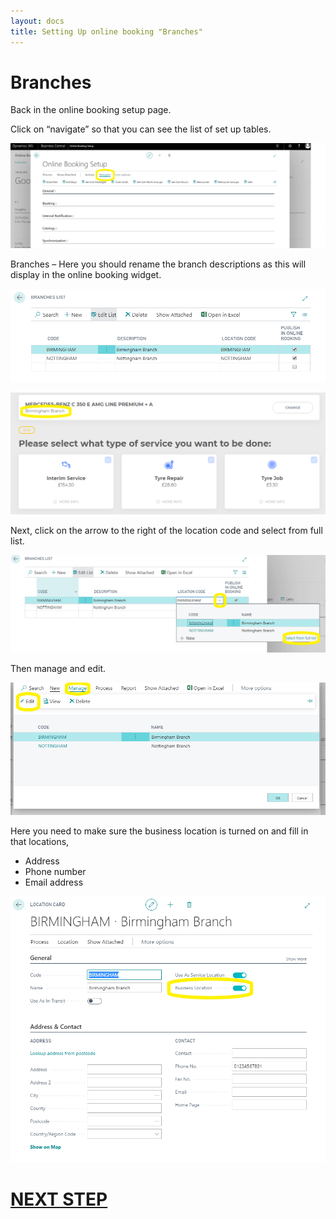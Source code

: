 ```yaml
---
layout: docs
title: Setting Up online booking "Branches"
---
```


# Branches 
Back in the online booking setup page.

Click on “navigate” so that you can see the list of set up tables.

![](media/garagehive-onlinebooking-5.png)

Branches – Here you should rename the branch descriptions as this will display in the online booking widget.

![](media/garagehive-onlinebooking-6.png)

![](media/garagehive-onlinebooking-7.png)

Next, click on the arrow to the right of the location code and select from full list.

![](media/garagehive-onlinebooking-8.png)

Then manage and edit.

![](media/garagehive-onlinebooking-9.png)

Here you need to make sure the business location is turned on and fill in that locations,
* Address
* Phone number
* Email address

![](media/garagehive-onlinebooking-10.png)
 
# [NEXT STEP](/docs/garagehive-onlinebooking-holidays.html)